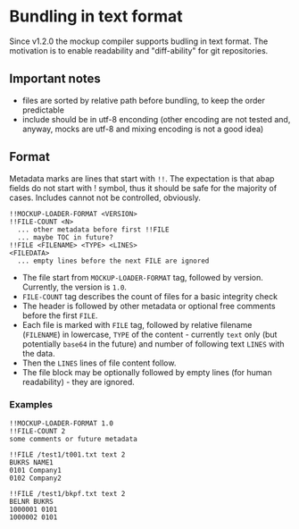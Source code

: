 # Bundling in text format

Since v1.2.0 the mockup compiler supports budling in text format. The motivation is to enable readability and "diff-ability" for git repositories.

## Important notes

- files are sorted by relative path before bundling, to keep the order predictable
- include should be in utf-8 enconding (other encoding are not tested and, anyway, mocks are utf-8 and mixing encoding is not a good idea)

## Format

Metadata marks are lines that start with `!!`. The expectation is that abap fields do not start with ! symbol, thus it should be safe for the majority of cases. Includes cannot not be controlled, obviously.

```text
!!MOCKUP-LOADER-FORMAT <VERSION>
!!FILE-COUNT <N>
  ... other metadata before first !!FILE
  ... maybe TOC in future?
!!FILE <FILENAME> <TYPE> <LINES>
<FILEDATA>
  ... empty lines before the next FILE are ignored
```

- The file start from `MOCKUP-LOADER-FORMAT` tag, followed by version. Currently, the version is `1.0`.
- `FILE-COUNT` tag describes the count of files for a basic integrity check
- The header is followed by other metadata or optional free comments before the first `FILE`.
- Each file is marked with `FILE` tag, followed by relative filename (`FILENAME`) in lowercase, `TYPE` of the content - currently `text` only (but potentially `base64` in the future) and number of following text `LINES` with the data.
- Then the `LINES` lines of file content follow.
- The file block may be optionally followed by empty lines (for human readability) - they are ignored.

### Examples

```text
!!MOCKUP-LOADER-FORMAT 1.0
!!FILE-COUNT 2
some comments or future metadata

!!FILE /test1/t001.txt text 2
BUKRS NAME1
0101 Company1
0102 Company2

!!FILE /test1/bkpf.txt text 2
BELNR BUKRS
1000001 0101
1000002 0101
```
